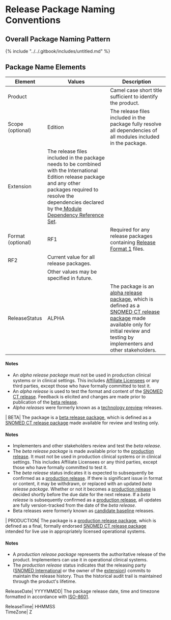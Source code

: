 # Release Package Naming Conventions

## Overall Package Naming Pattern

{% include "../../.gitbook/includes/untitled.md" %}

## Package Name Elements

| **Element**       | **Values**                                                                                                                                                                                                                                                                                                                                                    | **Description**                                                                                                                                                                                                                                                                                                                                   |
| ----------------- | ------------------------------------------------------------------------------------------------------------------------------------------------------------------------------------------------------------------------------------------------------------------------------------------------------------------------------------------------------------- | ------------------------------------------------------------------------------------------------------------------------------------------------------------------------------------------------------------------------------------------------------------------------------------------------------------------------------------------------- |
| Product           |                                                                                                                                                                                                                                                                                                                                                               | Camel case short title sufficient to identify the product.                                                                                                                                                                                                                                                                                        |
| Scope (optional)  | Edition                                                                                                                                                                                                                                                                                                                                                       | The release files included in the package fully resolve all dependencies of all modules included in the package.                                                                                                                                                                                                                                  |
| Extension         | The release files included in the package needs to be combined with the International Edition release package and any other packages required to resolve the dependencies declared by the[ Module Dependency Reference Set](../../3%20section/3.3%20naming-conventions-for-release-packages-and-files/5.2.4.2-Module-Dependency-Reference-Set_28739379.html). |                                                                                                                                                                                                                                                                                                                                                   |
| Format (optional) | RF1                                                                                                                                                                                                                                                                                                                                                           | Required for any release packages containing [Release Format 1](https://confluence.ihtsdotools.org/display/DOCGLOSS/Release+Format+1) files.                                                                                                                                                                                                      |
| RF2               | Current value for all release packages.                                                                                                                                                                                                                                                                                                                       |                                                                                                                                                                                                                                                                                                                                                   |
|                   | Other values may be specified in future.                                                                                                                                                                                                                                                                                                                      |                                                                                                                                                                                                                                                                                                                                                   |
| ReleaseStatus     | ALPHA                                                                                                                                                                                                                                                                                                                                                         | The package is an [alpha release package](https://confluence.ihtsdotools.org/display/DOCGLOSS/alpha+release+package), which is defined as a [SNOMED CT release package](https://confluence.ihtsdotools.org/display/DOCGLOSS/SNOMED+CT+release+package) made available only for initial review and testing by implementers and other stakeholders. |

#### Notes

* An _alpha release package_ must not be used in production clinical systems or in clinical settings. This includes [Affiliate Licensees](https://confluence.ihtsdotools.org/display/DOCGLOSS/Affiliate+Licensee) or any third parties, except those who have formally committed to test it.
* An _alpha release_ is used to test the format and content of the [SNOMED CT release](https://confluence.ihtsdotools.org/display/DOCGLOSS/SNOMED+CT+release). Feedback is elicited and changes are made prior to publication of the [beta release](https://confluence.ihtsdotools.org/display/DOCGLOSS/beta+release).
* _Alpha releases_ were formerly known as a [technology preview](https://confluence.ihtsdotools.org/display/DOCGLOSS/technology+preview) releases.

\| BETA| The package is a [beta release package](https://confluence.ihtsdotools.org/display/DOCGLOSS/beta+release+package), which is defined as a [SNOMED CT release package](https://confluence.ihtsdotools.org/display/DOCGLOSS/SNOMED+CT+release+package) made available for review and testing only.

#### Notes

* Implementers and other stakeholders review and test the _beta release_.
* The _beta release package_ is made available prior to the [production release](https://confluence.ihtsdotools.org/display/DOCGLOSS/production+release). It must not be used in production clinical systems or in clinical settings. This includes Affiliate Licensees or any third parties, except those who have formally committed to test it.
* The _beta release_ status indicates it is expected to subsequently be confirmed as a [production release](https://confluence.ihtsdotools.org/display/DOCGLOSS/production+release). If there is significant issue in format or content, it may be withdrawn, or replaced with an updated _beta release package_. Whether or not it becomes a [production release](https://confluence.ihtsdotools.org/display/DOCGLOSS/production+release) is decided shortly before the due date for the next release. If a _beta release_ is subsequently confirmed as a [production release](https://confluence.ihtsdotools.org/display/DOCGLOSS/production+release), all updates are fully version-tracked from the date of the _beta release_.
* Beta releases were formerly known as [candidate baseline](https://confluence.ihtsdotools.org/display/DOCGLOSS/candidate+baseline) releases.

\| PRODUCTION| The package is a [production release package](https://confluence.ihtsdotools.org/display/DOCGLOSS/production+release+package), which is defined as a final, formally endorsed [SNOMED CT release package](https://confluence.ihtsdotools.org/display/WIPGLOSS/SNOMED+CT+release+package) intended for live use in appropriately licensed operational systems.

#### Notes

* A _production release package_ represents the authoritative release of the product. Implementers can use it in operational clinical systems.
* The _production release_ status indicates that the releasing party ([SNOMED International](https://confluence.ihtsdotools.org/display/DOCGLOSS/SNOMED+International) or the owner of the [extension](https://confluence.ihtsdotools.org/display/DOCGLOSS/extension)) commits to maintain the release history. Thus the historical audit trail is maintained through the product's lifetime.

ReleaseDate| YYYYMMDD| The package release date, time and timezone formatted in accordance with [ISO-8601](https://en.wikipedia.org/wiki/ISO_8601).

ReleaseTime| HHMMSS\
TimeZone| Z
